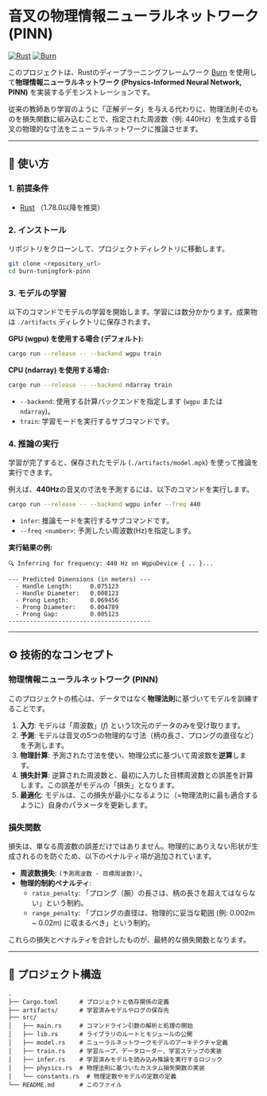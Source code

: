 # 音叉の物理情報ニューラルネットワーク (PINN)

[![Rust](https://img.shields.io/badge/rust-1.78.0+-orange.svg)](https://www.rust-lang.org/)
[![Burn](https://img.shields.io/badge/burn-0.17.1-blue.svg)](https://burn.dev/)

このプロジェクトは、Rustのディープラーニングフレームワーク [Burn](https://burn.dev/) を使用して**物理情報ニューラルネットワーク (Physics-Informed Neural Network, PINN)** を実装するデモンストレーションです。

従来の教師あり学習のように「正解データ」を与える代わりに、物理法則そのものを損失関数に組み込むことで、指定された周波数（例: 440Hz）を生成する音叉の物理的な寸法をニューラルネットワークに推論させます。

---

## 🚀 使い方

### 1. 前提条件

* [Rust](https://www.rust-lang.org/tools/install) （1.78.0以降を推奨）

### 2. インストール

リポジトリをクローンして、プロジェクトディレクトリに移動します。

```bash
git clone <repository_url>
cd burn-tuningfork-pinn
```

### 3. モデルの学習

以下のコマンドでモデルの学習を開始します。学習には数分かかります。成果物は `./artifacts` ディレクトリに保存されます。

**GPU (wgpu) を使用する場合 (デフォルト):**

```bash
cargo run --release -- --backend wgpu train
```

**CPU (ndarray) を使用する場合:**

```bash
cargo run --release -- --backend ndarray train
```

* `--backend`: 使用する計算バックエンドを指定します (`wgpu` または `ndarray`)。
* `train`: 学習モードを実行するサブコマンドです。

### 4. 推論の実行

学習が完了すると、保存されたモデル (`./artifacts/model.mpk`) を使って推論を実行できます。

例えば、**440Hz**の音叉の寸法を予測するには、以下のコマンドを実行します。

```bash
cargo run --release -- --backend wgpu infer --freq 440
```

* `infer`: 推論モードを実行するサブコマンドです。
* `--freq <number>`: 予測したい周波数(Hz)を指定します。

**実行結果の例:**

```
🔍 Inferring for frequency: 440 Hz on WgpuDevice { .. }...

--- Predicted Dimensions (in meters) ---
  - Handle Length:     0.075123
  - Handle Diameter:   0.008123
  - Prong Length:      0.069456
  - Prong Diameter:    0.004789
  - Prong Gap:         0.005123
----------------------------------------
```

---

## ⚙️ 技術的なコンセプト

### 物理情報ニューラルネットワーク (PINN)

このプロジェクトの核心は、データではなく**物理法則**に基づいてモデルを訓練することです。

1. **入力**: モデルは「周波数」($f$) という1次元のデータのみを受け取ります。
2. **予測**: モデルは音叉の5つの物理的な寸法（柄の長さ、プロングの直径など）を予測します。
3. **物理計算**: 予測された寸法を使い、物理公式に基づいて周波数を**逆算**します。
4. **損失計算**: 逆算された周波数と、最初に入力した目標周波数との誤差を計算します。この誤差がモデルの「損失」となります。
5. **最適化**: モデルは、この損失が最小になるように（=物理法則に最も適合するように）自身のパラメータを更新します。

### 損失関数

損失は、単なる周波数の誤差だけではありません。物理的にありえない形状が生成されるのを防ぐため、以下のペナルティ項が追加されています。

* **周波数損失**: `(予測周波数 - 目標周波数)²`。
* **物理的制約ペナルティ**:
  * `ratio_penalty`: 「プロング（腕）の長さは、柄の長さを超えてはならない」という制約。
  * `range_penalty`: 「プロングの直径は、物理的に妥当な範囲 (例: 0.002m ~ 0.02m) に収まるべき」という制約。

これらの損失とペナルティを合計したものが、最終的な損失関数となります。

---

## 📂 プロジェクト構造

```
.
├── Cargo.toml      # プロジェクトと依存関係の定義
├── artifacts/      # 学習済みモデルやログの保存先
├── src/
│   ├── main.rs     # コマンドライン引数の解析と処理の開始
│   ├── lib.rs      # ライブラリのルートとモジュールの公開
│   ├── model.rs    # ニューラルネットワークモデルのアーキテクチャ定義
│   ├── train.rs    # 学習ループ、データローダー、学習ステップの実装
│   ├── infer.rs    # 学習済みモデルを読み込み推論を実行するロジック
│   ├── physics.rs  # 物理法則に基づいたカスタム損失関数の実装
│   └── constants.rs  # 物理定数やモデルの定数の定義
└── README.md       # このファイル
```
